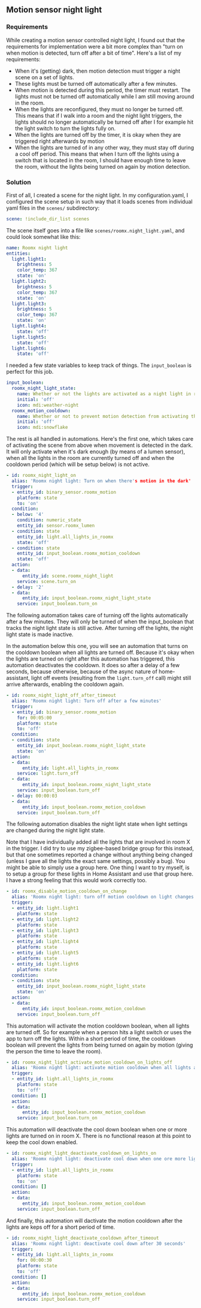 ## Motion sensor night light

### Requirements

While creating a motion sensor controlled night light, I found out that the requirements
for implementation were a bit more complex than "turn on when motion is detected, turn off after
a bit of time". Here's a list of my requirements:

* When it's (getting) dark, then motion detection must trigger a night scene on a set of lights.
* These lights must be turned off automatically after a few minutes.
* When motion is detected during this period, the timer must restart. The lights must not be
  turned off automatically while I am still moving around in the room.
* When the lights are reconfigured, they must no longer be turned off. This means that if I walk
  into a room and the night light triggers, the lights should no longer automatically be turned
  off after I for example hit the light switch to turn the lights fully on.
* When the lights are turned off by the timer, it is okay when they are triggered right afterwards
  by motion
* When the lights are turned of in any other way, they must stay off during a cool off period.
  This means that when I turn off the lights using a switch that is located in the room, I should
  have enough time to leave the room, without the lights being turned on again by motion detection.
  
### Solution

First of all, I created a scene for the night light. In my configuration.yaml, I configured
the scene setup in such way that it loads scenes from individual yaml files in the `scenes/` 
subdirectory:

```yaml
scene: !include_dir_list scenes
```

The scene itself goes into a file like `scenes/roomx.night_light.yaml`, and could look
somewhat like this:

```yaml
name: Roomx night light
entities:
  light.light1:
    brightness: 5
    color_temp: 367
    state: 'on'
  light.light2:
    brightness: 5
    color_temp: 367
    state: 'on'
  light.light3:
    brightness: 5
    color_temp: 367
    state: 'on'
  light.light4:
    state: 'off'
  light.light5:
    state: 'off'
  light.light6:
    state: 'off'
```

I needed a few state variables to keep track of things. The `input_boolean` is perfect for this job.

```yaml
input_boolean:
  roomx_night_light_state:
    name: Whether or not the lights are activated as a night light in room X
    initial: 'off'
    icon: mdi:weather-night
  roomx_motion_cooldown:
    name: Whether or not to prevent motion detection from activating the lights in room X
    initial: 'off'
    icon: mdi:snowflake
```

The rest is all handled in automations. Here's the first one, which takes care of activating
the scene from above when movement is detected in the dark. It will only activate when
it's dark enough (by means of a lumen sensor), when all the lights in the room are currently
turned off and when the cooldown period (which will be setup below) is not active.

```yaml
- id: roomx_night_light_on
  alias: 'Roomx night light: Turn on when there's motion in the dark'
  trigger:
  - entity_id: binary_sensor.roomx_motion
    platform: state
    to: 'on'
  condition:
  - below: '4'
    condition: numeric_state
    entity_id: sensor.roomx_lumen
  - condition: state
    entity_id: light.all_lights_in_roomx
    state: 'off'
  - condition: state
    entity_id: input_boolean.roomx_motion_cooldown
    state: 'off'
  action:
  - data:
      entity_id: scene.roomx_night_light
    service: scene.turn_on
  - delay: '2'
  - data:
      entity_id: input_boolean.roomx_night_light_state
    service: input_boolean.turn_on    
```

The following automation takes care of turning off the lights automatically after a few minutes.
They will only be turned of when the input_boolean that tracks the night light state is still active.
After turning off the lights, the night light state is made inactive.

In the automation below this one, you will see an automation that turns on the cooldown boolean when
all lights are turned off. Because it's okay when the lights are turned on right after this automation
has triggered, this automation deactivates the cooldown. It does so after a delay of a few seconds,
because otherwise, because of the async nature of home-assistant, light off events (resulting from the
`light.turn_off` call) might still arrive afterwards, enabling the cooldown again.

```yaml
- id: roomx_night_light_off_after_timeout
  alias: 'Roomx night light: Turn off after a few minutes'
  trigger:
  - entity_id: binary_sensor.roomx_motion
    for: 00:05:00
    platform: state
    to: 'off'
  condition:
  - condition: state
    entity_id: input_boolean.roomx_night_light_state
    state: 'on'
  action:
  - data:
      entity_id: light.all_lights_in_roomx
    service: light.turn_off
  - data:
      entity_id: input_boolean.roomx_night_light_state
    service: input_boolean.turn_off
  - delay: 00:00:03
  - data:
      entity_id: input_boolean.roomx_motion_cooldown
    service: input_boolean.turn_off
``` 

The following automation disables the night light state when light settings
are changed during the night light state.

Note that I have individually added all the lights that are involved in room X in the trigger.
I did try to use my zigbee-based bridge group for this instead, but that one sometimes
reported a change without anything being changed (unless I gave all the lights the exact
same settings, possibly a bug). You might be able to simply use a group here. One thing I
want to try myself, is to setup a group for these lights in Home Assistant and use that
group here. I have a strong feeling that this would work correctly too.

```yaml
- id: roomx_disable_motion_cooldown_on_change
  alias: 'Roomx night light: turn off motion cooldown on light changes'
  trigger:
  - entity_id: light.light1
    platform: state
  - entity_id: light.light2
    platform: state
  - entity_id: light.light3
    platform: state
  - entity_id: light.light4
    platform: state
  - entity_id: light.light5
    platform: state
  - entity_id: light.light6
    platform: state
  condition:
  - condition: state
    entity_id: input_boolean.roomx_night_light_state
    state: 'on'
  action:
  - data:
      entity_id: input_boolean.roomx_motion_cooldown
    service: input_boolean.turn_off
```

This automation will activate the motion cooldown boolean, when all lights are turned off.
So for example when a person hits a light switch or uses the app to turn off the lights.
Within a short period of time, the cooldown boolean will prevent the lights from being
turned on again by motion (giving the person the time to leave the room).

```yaml
- id: roomx_night_light_activate_motion_cooldown_on_lights_off
  alias: 'Roomx night light: activate motion cooldown when all lights are turned off'
  trigger:
  - entity_id: light.all_lights_in_roomx
    platform: state
    to: 'off'
  condition: []
  action:
  - data:
      entity_id: input_boolean.roomx_motion_cooldown
    service: input_boolean.turn_on
```

This automation will deactivate the cool down boolean when one or more lights
are turned on in room X. There is no functional reason at this point to keep the
cool down enabled.

```yaml
- id: roomx_night_light_deactivate_cooldown_on_lights_on
  alias: 'Roomx night light: deactivate cool down when one ore more lights are turned on'
  trigger:
  - entity_id: light.all_lights_in_roomx
    platform: state
    to: 'on'
  condition: []
  action:
  - data:
      entity_id: input_boolean.roomx_motion_cooldown
    service: input_boolean.turn_off
```

And finally, this automation will dactivate the motion cooldown after the lights are keps off
for a short period of time.

```yaml
- id: roomx_night_light_deactivate_cooldown_after_timeout
  alias: 'Roomx night light: deactivate cool down after 30 seconds'
  trigger:
  - entity_id: light.all_lights_in_roomx
    for: 00:00:30
    platform: state
    to: 'off'
  condition: []
  action:
  - data:
      entity_id: input_boolean.roomx_motion_cooldown
    service: input_boolean.turn_off
```

